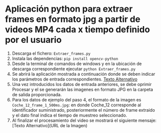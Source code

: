 # Aplicación python para extraer frames en formato jpg a partir de videos MP4 cada x tiempo definido por el usuario

1. Descarga el fichero: `Extraer_frames.py`
2. Instala las dependencias: `pip install opencv-python`
3. Desde la terminal de comandos de windows y en la ubicación de descarga correspondiente ejecutar `python Extraer_frames.py`
4. Se abrirá la aplicación mostrada a continuación donde se deben indicar los parámetros de entrada correspondientes.
[Texto Alternativo]([https://github.com/julian11495/extract-frames/blob/main/Images/1.png])
6. Una vez introducidos los datos de entrada anteriores, se debe oprimir Procesar y el se generarán  las imagenes en formato JPG en la carpeta de salida proporcionada.
7. Para los datos de ejemplo del paso 4, el formato de la imagen es `Coche_12_frame_1_500ms.jpg`: en donde Coche_12 corresponde al identificador suministrado, posteriormente el número de frame extraido y el dato final indica el tiempo de muestreo seleccionado.
8. Al finalizar el procesamiento del video se mostrará el siguiente mensaje:
[Texto Alternativo](URL de la Imagen)





